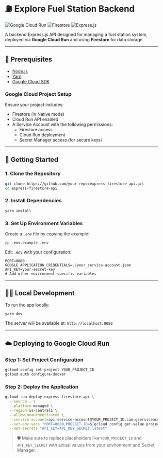 # ⛽ Explore Fuel Station Backend

![Google Cloud Run](https://img.shields.io/badge/Google%20Cloud%20Run-4285F4?logo=googlecloud&logoColor=white)
![Firestore](https://img.shields.io/badge/Firestore-FFCA28?logo=firebase&logoColor=black)
![Express.js](https://img.shields.io/badge/Express.js-000000?logo=express&logoColor=white)

A backend Express.js API designed for managing a fuel station system, deployed via **Google Cloud Run** and using **Firestore** for data storage.

---

## 🔧 Prerequisites

- [Node.js](https://nodejs.org/)
- [Yarn](https://yarnpkg.com/)
- [Google Cloud SDK](https://cloud.google.com/sdk)

### Google Cloud Project Setup

Ensure your project includes:

- Firestore (in Native mode)
- Cloud Run API enabled
- A Service Account with the following permissions:
  - Firestore access
  - Cloud Run deployment
  - Secret Manager access (for secure keys)

---

## 🚀 Getting Started

### 1. Clone the Repository

```bash
git clone https://github.com/your-repo/express-firestore-api.git
cd express-firestore-api
```

### 2. Install Dependencies

```bash
yarn install
```

### 3. Set Up Environment Variables

Create a `.env` file by copying the example:

```bash
cp .env.example .env
```

Edit `.env` with your configuration:

```env
PORT=8080
GOOGLE_APPLICATION_CREDENTIALS=./your_service-account.json
API_KEY=your-secret-key
# Add other environment-specific variables
```

---

## 👨‍💻 Local Development

To run the app locally:

```bash
yarn dev
```

The server will be available at: `http://localhost:8080`

---

## ☁️ Deploying to Google Cloud Run

### Step 1: Set Project Configuration

```bash
gcloud config set project YOUR_PROJECT_ID
gcloud auth configure-docker
```

### Step 2: Deploy the Application

```bash
gcloud run deploy express-firestore-api \
  --source . \
  --platform managed \
  --region us-central1 \
  --allow-unauthenticated \
  --service-account=api-service-account@YOUR_PROJECT_ID.iam.gserviceaccount.com \
  --set-env-vars "PORT=8080,PROJECT_ID=$(gcloud config get-value project)" \
  --set-secrets "API_KEY=API_KEY_SECRET:latest"
```

> 🛡️ Make sure to replace placeholders like `YOUR_PROJECT_ID` and `API_KEY_SECRET` with actual values from your environment and Secret Manager.
